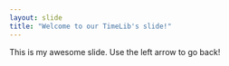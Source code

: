```yaml
---
layout: slide
title: "Welcome to our TimeLib's slide!"
---
```

This is my awesome slide.
Use the left arrow to go back!
